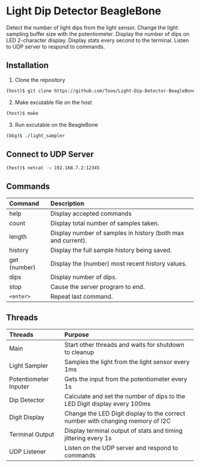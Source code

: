 # Light Dip Detector BeagleBone
Detect the number of light dips from the light sensor.
Change the light sampling buffer size with the potentiometer.
Display the number of dips on LED 2-character display.
Display stats every second to the terminal.
Listen to UDP server to respond to commands.


## Installation
1. Clone the repository
```bash
(host)$ git clone https://github.com/Tooo/Light-Dip-Detector-BeagleBone.git
```

2. Make excutable file on the host
```bash
(host)$ make
```

3. Run excutable on the BeagleBone
```bash
(bbg)$ ./light_sampler
```

## Connect to UDP Server
```bash
(host)$ netcat -u 192.168.7.2:12345
```

## Commands
| Command | Description | 
| :------ | :------ |
| help | Display accepted commands |
| count | Display total number of samples taken. |
| length | Display number of samples in history (both max and current). |
| history | Display the full sample history being saved. |
| get (number) | Display the (number) most recent history values. |
| dips | Display number of dips. |
| stop | Cause the server program to end. |
| `<enter>` | Repeat last command. |


## Threads
| Threads | Purpose | 
| :------ | :------ |
| Main | Start other threads and waits for shutdown to cleanup |
| Light Sampler | Samples the light from the light sensor every 1ms |
| Potentiometer Inputer | Gets the input from the potentiometer every 1s |
| Dip Detector | Calculate and set the number of dips to the LED Digit display every 100ms |
| Digit Display | Change the LED Digit display to the correct number with changing memory of I2C |
| Terminal Output | Display terminal output of stats and timing jittering every 1s |
| UDP Listener | Listen on the UDP server and respond to commands |
